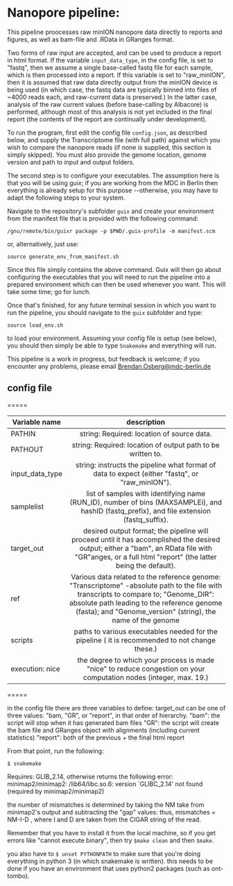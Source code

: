 # Nanopore pipeline:

This pipeline proocesses raw minION nanopore data directly to reports and 
figures, as well as bam-file and .RData in GRanges format.

Two forms of raw input are accepted, and can be used to produce a report in
html format.  If the variable `input_data_type`, in the config file, is set to
"fastq", then we assume a single base-called fastq file for each sample, which
is then processed into a report. If this variable is set to "raw_minION", then
it is assumed that raw data directly output from the minION device is being
used (in which case, the fastq data are typically binned into files of ~4000
reads each, and raw-current data is preserved.) In the latter case, analysis of
the raw current values (before base-calling by Albacore) is performed, although
most of this analysis is not yet included in the final report (the contents of
the report are continually under development).

To run the program, first edit the config file `config.json`, as described
below, and supply the Transcriptome file (with full path) against which you
wish to compare the nanopore reads (if none is supplied, this section is simply
skipped). You must also provide  the genome location, genome version and path
to input and output folders.

The second step is to configure your executables. The assumption here is that
you will be using guix; if you are working from the MDC in Berlin then
everything is already setup for this purpose --otherwise, you may have to adapt
the following steps to your system.  

Navigate to the repository's subfolder `guix` and create your environment from
the manifest file that is provided with the following command:

`/gnu/remote/bin/guixr package -p $PWD/.guix-profile -m manifest.scm` 

or, alternatively, just use:

`source generate_env_from_manifest.sh`

Since this file simply contains the above command. Guix will then go about
configuring the executables that you will need to run the pipeline into a
prepared environment which can then be used whenever you want. This will take
some time; go for lunch.  

Once that's finished, for any future terminal session in which you want to run
the pipeline, you should navigate to the `guix` subfolder and type: 

`source load_env.sh` 

to load your environment. Assuming your config file is setup (see below), you
should then simply be able to type `Snakemake` and everything will run. 

This pipeline is a work in progress, but feedback is welcome; if you encounter
any problems, please email Brendan.Osberg@mdc-berlin.de

## config file 

=====

| Variable name | description |
| ------------- |:-----------:|
| PATHIN        | string: Required: location of source data. 
| PATHOUT       | string: Required: location of output path to be written to. 
| input_data_type | string: instructs the pipeline what format of data to expect (either "fastq", or "raw_minION").
| samplelist    | list of samples with identifying name (RUN_ID), number of bins (MAXSAMPLEi), and hashID (fastq_prefix), and file extension (fastq_suffix).
| target_out | desired output format; the pipeline will proceed until it has accomplished the desired output; either a "bam", an RData file with "GR"anges, or a full html "report" (the latter being the default).
| ref        | Various data related to the reference genome: "Transcriptome" -absolute path to the file with transcripts to compare to; "Genome_DIR": absolute path leading to the reference genome (fasta); and "Genome_version" (string), the name of the genome
| scripts   | paths to various executables needed for the pipeline ( it is recommended to not change these.)
| execution: nice | the degree to which your process is made "nice" to reduce congestion on your computation nodes (integer, max. 19.)


=====

in the config file there are three variables to define:
target_out can be one of three values: "bam, "GR", or "report", in that order of hierarchy.
"bam": the script will stop when it has generated bam files
"GR": the script will create the bam file and GRanges object with alignments (including current statistics)
"report": both of the previous + the final html report 

From that point, run the following:

`$ snakemake `  

Requires: GLIB_2.14, otherwise returns the following error:
minimap2/minimap2: /lib64/libc.so.6: version `GLIBC_2.14' not found (required by minimap2/minimap2)

the number of mismatches is determined by taking the NM take from minimap2's output and subtracting the "gap" values: thus, mismatches = NM-I-D  , where I and D are taken from the CIGAR string of the read.

Remember that you have to install it from the local machine, so if you get errors like "cannot execute binary", then try `$make clean` and then `$make`.

you also have to `$ unset PYTHONPATH` to make sure that you're doing everything in python 3 (in which snakemake is written). this needs to be done if you have an environment that uses python2 packages (such as ont-tombo).


